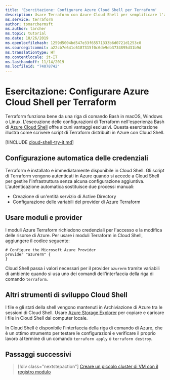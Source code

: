 ```yaml
---
title: 'Esercitazione: Configurare Azure Cloud Shell per Terraform'
description: Usare Terraform con Azure Cloud Shell per semplificare l'autenticazione e la configurazione del modello.
ms.service: terraform
author: tomarchermsft
ms.author: tarcher
ms.topic: tutorial
ms.date: 10/26/2019
ms.openlocfilehash: 1259d5004bd547e33f65571333b6d0721d1253c0
ms.sourcegitcommit: a22cb7e641c6187315f0c6de9eb3734895d31b9d
ms.translationtype: HT
ms.contentlocale: it-IT
ms.lasthandoff: 11/14/2019
ms.locfileid: "74078742"
---
```

# <a name="tutorial-configure-azure-cloud-shell-for-terraform"></a>Esercitazione: Configurare Azure Cloud Shell per Terraform

Terraform funziona bene da una riga di comando Bash in macOS, Windows o Linux. L'esecuzione delle configurazioni di Terraform nell'esperienza Bash di [Azure Cloud Shell](/azure/cloud-shell/overview) offre alcuni vantaggi esclusivi. Questa esercitazione illustra come scrivere script di Terraform distribuiti in Azure con Cloud Shell.

[!INCLUDE [cloud-shell-try-it.md](../../includes/cloud-shell-try-it.md)]

## <a name="automatic-credential-configuration"></a>Configurazione automatica delle credenziali

Terraform è installato e immediatamente disponibile in Cloud Shell. Gli script di Terraform vengono autenticati in Azure quando si accede a Cloud Shell per gestire l'infrastruttura senza alcuna configurazione aggiuntiva. L'autenticazione automatica sostituisce due processi manuali:
- Creazione di un'entità servizio di Active Directory
- Configurazione delle variabili del provider di Azure Terraform


## <a name="use-modules-and-providers"></a>Usare moduli e provider

I moduli Azure Terraform richiedono credenziali per l'accesso e la modifica delle risorse di Azure. Per usare i moduli Terraform in Cloud Shell, aggiungere il codice seguente:


```hcl
# Configure the Microsoft Azure Provider
provider "azurerm" {
}
```

Cloud Shell passa i valori necessari per il provider `azurerm` tramite variabili di ambiente quando si usa uno dei comandi dell'interfaccia della riga di comando `terraform`.

## <a name="other-cloud-shell-developer-tools"></a>Altri strumenti di sviluppo Cloud Shell

I file e gli stati della shell vengono mantenuti in Archiviazione di Azure tra le sessioni di Cloud Shell. Usare [Azure Storage Explorer](/azure/vs-azure-tools-storage-manage-with-storage-explorer) per copiare e caricare i file in Cloud Shell dal computer locale.

In Cloud Shell è disponibile l'interfaccia della riga di comando di Azure, che è un ottimo strumento per testare le configurazioni e verificare il proprio lavoro al termine di un comando `terraform apply` o `terraform destroy`.


## <a name="next-steps"></a>Passaggi successivi

> [!div class="nextstepaction"]
> [Creare un piccolo cluster di VM con il registro modulo](terraform-create-vm-cluster-module.md)
